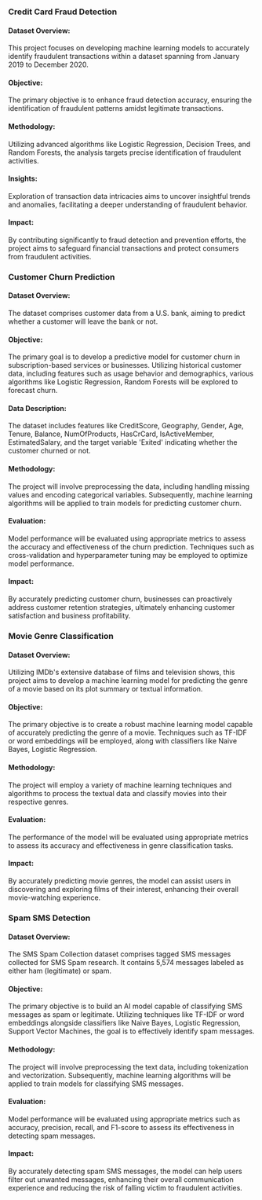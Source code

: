 ### Credit Card Fraud Detection
#### Dataset Overview:
This project focuses on developing machine learning models to accurately identify fraudulent transactions within a dataset spanning from January 2019 to December 2020. 
#### Objective:
The primary objective is to enhance fraud detection accuracy, ensuring the identification of fraudulent patterns amidst legitimate transactions.
#### Methodology:
Utilizing advanced algorithms like Logistic Regression, Decision Trees, and Random Forests, the analysis targets precise identification of fraudulent activities.
#### Insights:
Exploration of transaction data intricacies aims to uncover insightful trends and anomalies, facilitating a deeper understanding of fraudulent behavior.
#### Impact:
By contributing significantly to fraud detection and prevention efforts, the project aims to safeguard financial transactions and protect consumers from fraudulent activities.

### Customer Churn Prediction
#### Dataset Overview:
The dataset comprises customer data from a U.S. bank, aiming to predict whether a customer will leave the bank or not.
#### Objective:
The primary goal is to develop a predictive model for customer churn in subscription-based services or businesses. Utilizing historical customer data, including features such as usage behavior and demographics, various algorithms like Logistic Regression, Random Forests will be explored to forecast churn.
#### Data Description:
The dataset includes features like CreditScore, Geography, Gender, Age, Tenure, Balance, NumOfProducts, HasCrCard, IsActiveMember, EstimatedSalary, and the target variable 'Exited' indicating whether the customer churned or not.
#### Methodology:
The project will involve preprocessing the data, including handling missing values and encoding categorical variables. Subsequently, machine learning algorithms will be applied to train models for predicting customer churn.
#### Evaluation:
Model performance will be evaluated using appropriate metrics to assess the accuracy and effectiveness of the churn prediction. Techniques such as cross-validation and hyperparameter tuning may be employed to optimize model performance.
#### Impact:
By accurately predicting customer churn, businesses can proactively address customer retention strategies, ultimately enhancing customer satisfaction and business profitability.

### Movie Genre Classification
#### Dataset Overview:
Utilizing IMDb's extensive database of films and television shows, this project aims to develop a machine learning model for predicting the genre of a movie based on its plot summary or textual information.
#### Objective:
The primary objective is to create a robust machine learning model capable of accurately predicting the genre of a movie. Techniques such as TF-IDF or word embeddings will be employed, along with classifiers like Naive Bayes, Logistic Regression.
#### Methodology:
The project will employ a variety of machine learning techniques and algorithms to process the textual data and classify movies into their respective genres. 
#### Evaluation:
The performance of the model will be evaluated using appropriate metrics to assess its accuracy and effectiveness in genre classification tasks.
#### Impact:
By accurately predicting movie genres, the model can assist users in discovering and exploring films of their interest, enhancing their overall movie-watching experience.

### Spam SMS Detection
#### Dataset Overview:
The SMS Spam Collection dataset comprises tagged SMS messages collected for SMS Spam research. It contains 5,574 messages labeled as either ham (legitimate) or spam.
#### Objective:
The primary objective is to build an AI model capable of classifying SMS messages as spam or legitimate. Utilizing techniques like TF-IDF or word embeddings alongside classifiers like Naive Bayes, Logistic Regression,  Support Vector Machines, the goal is to effectively identify spam messages.
#### Methodology:
The project will involve preprocessing the text data, including tokenization and vectorization. Subsequently, machine learning algorithms will be applied to train models for classifying SMS messages.
#### Evaluation:
Model performance will be evaluated using appropriate metrics such as accuracy, precision, recall, and F1-score to assess its effectiveness in detecting spam messages.
#### Impact:
By accurately detecting spam SMS messages, the model can help users filter out unwanted messages, enhancing their overall communication experience and reducing the risk of falling victim to fraudulent activities.

